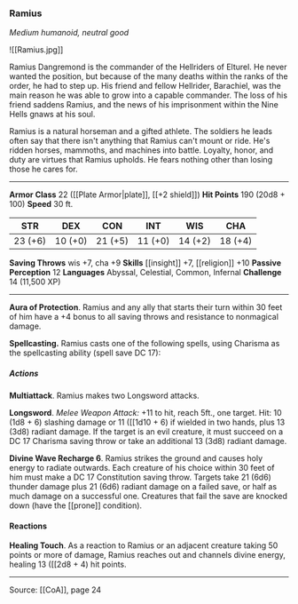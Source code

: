 ### Ramius
_Medium humanoid, neutral good_

![[Ramius.jpg]]

Ramius Dangremond is the commander of the Hellriders of Elturel. He never wanted the position, but because of the many deaths within the ranks of the order, he had to step up. His friend and fellow Hellrider, Barachiel, was the main reason he was able to grow into a capable commander. The loss of his friend saddens Ramius, and the news of his imprisonment within the Nine Hells gnaws at his soul.

Ramius is a natural horseman and a gifted athlete. The soldiers he leads often say that there isn't anything that Ramius can't mount or ride. He's ridden horses, mammoths, and machines into battle. Loyalty, honor, and duty are virtues that Ramius upholds. He fears nothing other than losing those he cares for.



---

**Armor Class** 22 ([[Plate Armor|plate]], [[+2 shield]])
**Hit Points** 190 (20d8 + 100)
**Speed** 30 ft.

| STR     | DEX     | CON     | INT     | WIS     | CHA     |
|---------|---------|---------|---------|---------|---------|
| 23 (+6) | 10 (+0) | 21 (+5) | 11 (+0) | 14 (+2) | 18 (+4) |

**Saving Throws** wis +7, cha +9
**Skills** [[insight]] +7, [[religion]] +10
**Passive Perception** 12
**Languages** Abyssal, Celestial, Common, Infernal
**Challenge** 14 (11,500 XP)

---

**Aura of Protection**. Ramius and any ally that starts their turn within 30 feet of him have a +4 bonus to all saving throws and resistance to nonmagical damage.

**Spellcasting.** Ramius casts one of the following spells, using Charisma as the spellcasting ability (spell save DC 17):

##### Actions
**Multiattack**. Ramius makes two Longsword attacks.

**Longsword**. _Melee Weapon Attack:_ +11 to hit, reach 5ft., one target. Hit: 10 (1d8 + 6) slashing damage or 11 ([[1d10 + 6) if wielded in two hands, plus 13 (3d8) radiant damage. If the target is an evil creature, it must succeed on a DC 17 Charisma saving throw or take an additional 13 (3d8) radiant damage.

**Divine Wave Recharge 6**. Ramius strikes the ground and causes holy energy to radiate outwards. Each creature of his choice within 30 feet of him must make a DC 17 Constitution saving throw. Targets take 21 (6d6) thunder damage plus 21 (6d6) radiant damage on a failed save, or half as much damage on a successful one. Creatures that fail the save are knocked down (have the [[prone]] condition).

#### Reactions
**Healing Touch**. As a reaction to Ramius or an adjacent creature taking 50 points or more of damage, Ramius reaches out and channels divine energy, healing 13 ([[2d8 + 4) hit points.


---

Source: [[CoA]], page 24